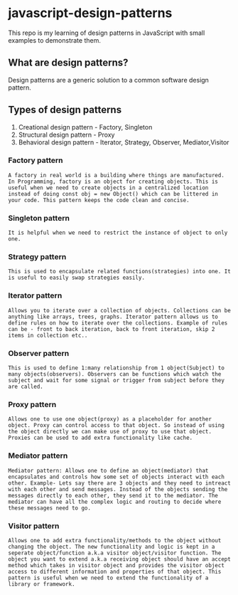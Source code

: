 # javascript-design-patterns

This repo is my learning of design patterns in JavaScript with small examples to demonstrate them.

## What are design patterns?

Design patterns are a generic solution to a common software design pattern.

## Types of design patterns

1. Creational design pattern - Factory, Singleton
2. Structural design pattern - Proxy
3. Behavioral design pattern - Iterator, Strategy, Observer, Mediator,Visitor

### Factory pattern 

`A factory in real world is a building where things are manufactured. In Programming, factory is an object for creating objects. This is useful when we need to create objects in a centralized location instead of doing const obj = new Object() which can be littered in your code. This pattern keeps the code clean and concise.`

### Singleton pattern

`It is helpful when we need to restrict the instance of object to only one.`

### Strategy pattern

`This is used to encapsulate related functions(strategies) into one. It is useful to easily swap strategies easily.`

### Iterator pattern

`Allows you to iterate over a collection of objects. Collections can be anything like arrays, trees, graphs. Iterator pattern allows us to define rules on how to iterate over the collections. Example of rules can be - front to back iteration, back to front iteration, skip 2 items in collection etc..`

### Observer pattern

`This is used to define 1:many relationship from 1 object(Subject) to many objects(observers). Observers can be functions which watch the subject and wait for some signal or trigger from subject before they are called.`

### Proxy pattern

`Allows one to use one object(proxy) as a placeholder for another object. Proxy can control access to that object. So instead of using the object directly we can make use of proxy to use that object. Proxies can be used to add extra functionality like cache.`

### Mediator pattern

`Mediator pattern: Allows one to define an object(mediator) that encapsulates and controls how some set of objects interact with each other. Example- Lets say there are 3 objects and they need to intreact with each other and send messages. Instead of the objects sending the messages directly to each other, they send it to the mediator. The mediator can have all the complex logic and routing to decide where these messages need to go.`

### Visitor pattern

`Allows one to add extra functionality/methods to the object without changing the object. The new functionality and logic is kept in a seperate object/function a.k.a visitor object/visitor function. The object you want to extend a.k.a receiving object should have an accept method which takes in visitor object and provides the visitor object access to different information and properties of that object. This pattern is useful when we need to extend the functionality of a library or framework.`
